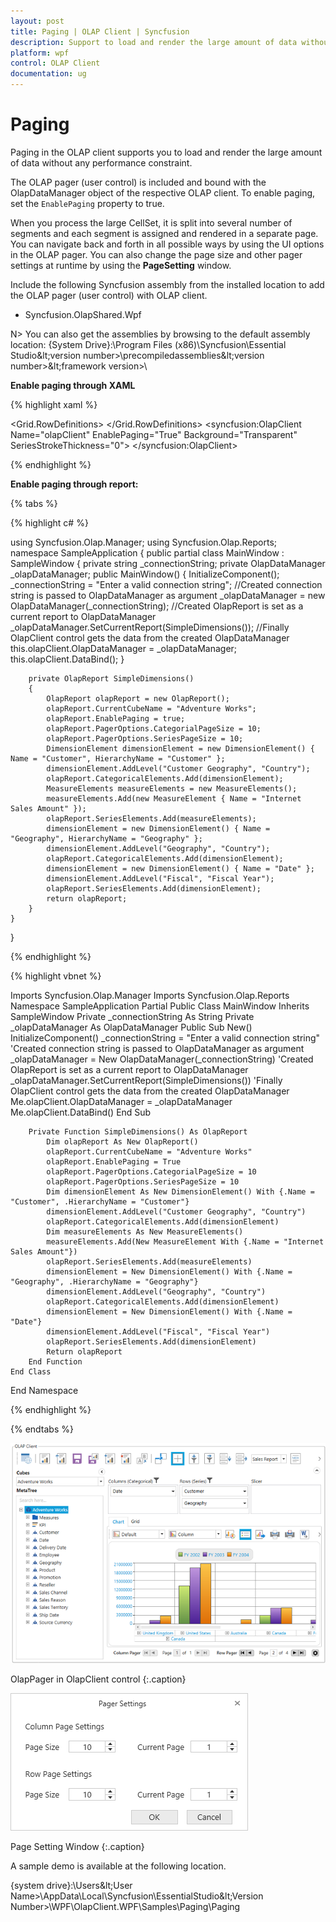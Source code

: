 ```yaml
---
layout: post
title: Paging | OLAP Client | Syncfusion
description: Support to load and render the large amount of data without any performance constraint in OLAP Client control.
platform: wpf
control: OLAP Client
documentation: ug
---
```


# Paging

Paging in the OLAP client supports you to load and render the large amount of data without any performance constraint.

The OLAP pager (user control) is included and bound with the OlapDataManager object of the respective OLAP client. To enable paging, set the `EnablePaging` property to true.

When you process the large CellSet, it is split into several number of segments and each segment is assigned and rendered in a separate page. You can navigate back and forth in all possible ways by using the UI options in the OLAP pager. You can also change the page size and other pager settings at runtime by using the **PageSetting** window.

Include the following Syncfusion assembly from the installed location to add the OLAP pager (user control) with OLAP client.

* Syncfusion.OlapShared.Wpf

N> You can also get the assemblies by browsing to the default assembly location: {System Drive}:\Program Files (x86)\Syncfusion\Essential Studio\&lt;version number&gt;\precompiledassemblies\&lt;version number&gt;\&lt;framework version&gt;\

**Enable paging through XAML**

{% highlight xaml %}

<Window 
    xmlns="http://schemas.microsoft.com/winfx/2006/xaml/presentation"
    xmlns:x="http://schemas.microsoft.com/winfx/2006/xaml"
    xmlns:syncfusion="http://schemas.syncfusion.com/wpf"
    x:Class="SampleApplication.MainWindow"
    Title="MainWindow" Height="350" Width="525">
    <Grid>
        <Grid.RowDefinitions>
            <RowDefinition Height="*"/>
            <RowDefinition Height="Auto"/>
        </Grid.RowDefinitions>
        <GroupBox  Header="OlapClient" Grid.Row="0">
            <syncfusion:OlapClient  Name="olapClient" EnablePaging="True"  Background="Transparent" SeriesStrokeThickness="0">
            </syncfusion:OlapClient>
        </GroupBox>
    </Grid>
</Window>
	
{% endhighlight %}

**Enable paging through report:**

{% tabs %}

{% highlight c# %}

using Syncfusion.Olap.Manager;
using Syncfusion.Olap.Reports;
namespace SampleApplication
{
	public partial class MainWindow : SampleWindow
	{
		private string _connectionString;
		private OlapDataManager _olapDataManager;
		public MainWindow()
		{
			InitializeComponent();
			_connectionString = "Enter a valid connection string";
			//Created connection string is passed to OlapDataManager as argument
			_olapDataManager = new OlapDataManager(_connectionString);
			//Created OlapReport is set as a current report to OlapDataManager
			_olapDataManager.SetCurrentReport(SimpleDimensions());
			//Finally OlapClient control gets the data from the created OlapDataManager
			this.olapClient.OlapDataManager = _olapDataManager;
			this.olapClient.DataBind();
		}
            
		private OlapReport SimpleDimensions()
		{
			OlapReport olapReport = new OlapReport();
			olapReport.CurrentCubeName = "Adventure Works";
			olapReport.EnablePaging = true;
			olapReport.PagerOptions.CategorialPageSize = 10;
			olapReport.PagerOptions.SeriesPageSize = 10;
			DimensionElement dimensionElement = new DimensionElement() { Name = "Customer", HierarchyName = "Customer" };
			dimensionElement.AddLevel("Customer Geography", "Country");
			olapReport.CategoricalElements.Add(dimensionElement);
			MeasureElements measureElements = new MeasureElements();
			measureElements.Add(new MeasureElement { Name = "Internet Sales Amount" });
			olapReport.SeriesElements.Add(measureElements);
			dimensionElement = new DimensionElement() { Name = "Geography", HierarchyName = "Geography" };
			dimensionElement.AddLevel("Geography", "Country");
			olapReport.CategoricalElements.Add(dimensionElement);
			dimensionElement = new DimensionElement() { Name = "Date" };
			dimensionElement.AddLevel("Fiscal", "Fiscal Year");
			olapReport.SeriesElements.Add(dimensionElement);
			return olapReport;
		}
	}
}
		
{% endhighlight %}

{% highlight vbnet %}
   
Imports Syncfusion.Olap.Manager
Imports Syncfusion.Olap.Reports
Namespace SampleApplication
	Partial Public Class MainWindow
	    Inherits SampleWindow
		Private _connectionString As String
		Private _olapDataManager As OlapDataManager
		Public Sub New()
			InitializeComponent()
			_connectionString = "Enter a valid connection string"
			'Created connection string is passed to OlapDataManager as argument
			_olapDataManager = New OlapDataManager(_connectionString)
			'Created OlapReport is set as a current report to OlapDataManager
			_olapDataManager.SetCurrentReport(SimpleDimensions())
			'Finally OlapClient control gets the data from the created OlapDataManager
			Me.olapClient.OlapDataManager = _olapDataManager
			Me.olapClient.DataBind()
		End Sub
        
   		Private Function SimpleDimensions() As OlapReport
			Dim olapReport As New OlapReport()
			olapReport.CurrentCubeName = "Adventure Works"
			olapReport.EnablePaging = True
			olapReport.PagerOptions.CategorialPageSize = 10
			olapReport.PagerOptions.SeriesPageSize = 10
			Dim dimensionElement As New DimensionElement() With {.Name = "Customer", .HierarchyName = "Customer"}
			dimensionElement.AddLevel("Customer Geography", "Country")
			olapReport.CategoricalElements.Add(dimensionElement)
			Dim measureElements As New MeasureElements()
			measureElements.Add(New MeasureElement With {.Name = "Internet Sales Amount"})
			olapReport.SeriesElements.Add(measureElements)
			dimensionElement = New DimensionElement() With {.Name = "Geography", .HierarchyName = "Geography"}
			dimensionElement.AddLevel("Geography", "Country")
			olapReport.CategoricalElements.Add(dimensionElement)
			dimensionElement = New DimensionElement() With {.Name = "Date"}
			dimensionElement.AddLevel("Fiscal", "Fiscal Year")
			olapReport.SeriesElements.Add(dimensionElement)
			Return olapReport
		End Function
	End Class
End Namespace
	
{% endhighlight %}

{% endtabs %}

![](Paging_images/Paging_img1.png)

OlapPager in OlapClient control
{:.caption}

![](Paging_images/Paging_img2.png)

Page Setting Window
{:.caption}
   
A sample demo is available at the following location.

{system drive}:\Users\&lt;User Name&gt;\AppData\Local\Syncfusion\EssentialStudio\&lt;Version Number&gt;\WPF\OlapClient.WPF\Samples\Paging\Paging


